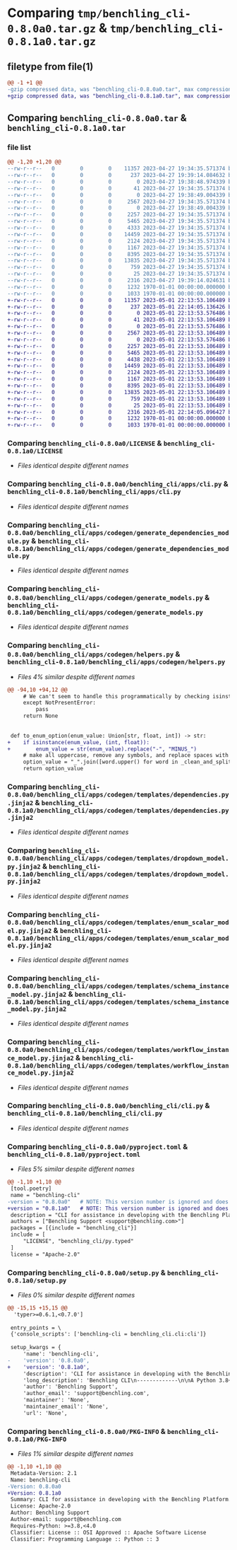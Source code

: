# Comparing `tmp/benchling_cli-0.8.0a0.tar.gz` & `tmp/benchling_cli-0.8.1a0.tar.gz`

## filetype from file(1)

```diff
@@ -1 +1 @@
-gzip compressed data, was "benchling_cli-0.8.0a0.tar", max compression
+gzip compressed data, was "benchling_cli-0.8.1a0.tar", max compression
```

## Comparing `benchling_cli-0.8.0a0.tar` & `benchling_cli-0.8.1a0.tar`

### file list

```diff
@@ -1,20 +1,20 @@
--rw-r--r--   0        0        0    11357 2023-04-27 19:34:35.571374 benchling_cli-0.8.0a0/LICENSE
--rw-r--r--   0        0        0      237 2023-04-27 19:39:14.084632 benchling_cli-0.8.0a0/README.md
--rw-r--r--   0        0        0        0 2023-04-27 19:38:48.974339 benchling_cli-0.8.0a0/benchling_cli/__init__.py
--rw-r--r--   0        0        0       41 2023-04-27 19:34:35.571374 benchling_cli-0.8.0a0/benchling_cli/__main__.py
--rw-r--r--   0        0        0        0 2023-04-27 19:38:49.004339 benchling_cli-0.8.0a0/benchling_cli/apps/__init__.py
--rw-r--r--   0        0        0     2567 2023-04-27 19:34:35.571374 benchling_cli-0.8.0a0/benchling_cli/apps/cli.py
--rw-r--r--   0        0        0        0 2023-04-27 19:38:49.004339 benchling_cli-0.8.0a0/benchling_cli/apps/codegen/__init__.py
--rw-r--r--   0        0        0     2257 2023-04-27 19:34:35.571374 benchling_cli-0.8.0a0/benchling_cli/apps/codegen/generate_dependencies_module.py
--rw-r--r--   0        0        0     5465 2023-04-27 19:34:35.571374 benchling_cli-0.8.0a0/benchling_cli/apps/codegen/generate_models.py
--rw-r--r--   0        0        0     4333 2023-04-27 19:34:35.571374 benchling_cli-0.8.0a0/benchling_cli/apps/codegen/helpers.py
--rw-r--r--   0        0        0    14459 2023-04-27 19:34:35.571374 benchling_cli-0.8.0a0/benchling_cli/apps/codegen/templates/dependencies.py.jinja2
--rw-r--r--   0        0        0     2124 2023-04-27 19:34:35.571374 benchling_cli-0.8.0a0/benchling_cli/apps/codegen/templates/dropdown_model.py.jinja2
--rw-r--r--   0        0        0     1167 2023-04-27 19:34:35.571374 benchling_cli-0.8.0a0/benchling_cli/apps/codegen/templates/enum_scalar_model.py.jinja2
--rw-r--r--   0        0        0     8395 2023-04-27 19:34:35.571374 benchling_cli-0.8.0a0/benchling_cli/apps/codegen/templates/schema_instance_model.py.jinja2
--rw-r--r--   0        0        0    13835 2023-04-27 19:34:35.571374 benchling_cli-0.8.0a0/benchling_cli/apps/codegen/templates/workflow_instance_model.py.jinja2
--rw-r--r--   0        0        0      759 2023-04-27 19:34:35.571374 benchling_cli-0.8.0a0/benchling_cli/cli.py
--rw-r--r--   0        0        0       25 2023-04-27 19:34:35.571374 benchling_cli-0.8.0a0/benchling_cli/py.typed
--rw-r--r--   0        0        0     2316 2023-04-27 19:39:14.024631 benchling_cli-0.8.0a0/pyproject.toml
--rw-r--r--   0        0        0     1232 1970-01-01 00:00:00.000000 benchling_cli-0.8.0a0/setup.py
--rw-r--r--   0        0        0     1033 1970-01-01 00:00:00.000000 benchling_cli-0.8.0a0/PKG-INFO
+-rw-r--r--   0        0        0    11357 2023-05-01 22:13:53.106489 benchling_cli-0.8.1a0/LICENSE
+-rw-r--r--   0        0        0      237 2023-05-01 22:14:05.136426 benchling_cli-0.8.1a0/README.md
+-rw-r--r--   0        0        0        0 2023-05-01 22:13:53.576486 benchling_cli-0.8.1a0/benchling_cli/__init__.py
+-rw-r--r--   0        0        0       41 2023-05-01 22:13:53.106489 benchling_cli-0.8.1a0/benchling_cli/__main__.py
+-rw-r--r--   0        0        0        0 2023-05-01 22:13:53.576486 benchling_cli-0.8.1a0/benchling_cli/apps/__init__.py
+-rw-r--r--   0        0        0     2567 2023-05-01 22:13:53.106489 benchling_cli-0.8.1a0/benchling_cli/apps/cli.py
+-rw-r--r--   0        0        0        0 2023-05-01 22:13:53.576486 benchling_cli-0.8.1a0/benchling_cli/apps/codegen/__init__.py
+-rw-r--r--   0        0        0     2257 2023-05-01 22:13:53.106489 benchling_cli-0.8.1a0/benchling_cli/apps/codegen/generate_dependencies_module.py
+-rw-r--r--   0        0        0     5465 2023-05-01 22:13:53.106489 benchling_cli-0.8.1a0/benchling_cli/apps/codegen/generate_models.py
+-rw-r--r--   0        0        0     4438 2023-05-01 22:13:53.106489 benchling_cli-0.8.1a0/benchling_cli/apps/codegen/helpers.py
+-rw-r--r--   0        0        0    14459 2023-05-01 22:13:53.106489 benchling_cli-0.8.1a0/benchling_cli/apps/codegen/templates/dependencies.py.jinja2
+-rw-r--r--   0        0        0     2124 2023-05-01 22:13:53.106489 benchling_cli-0.8.1a0/benchling_cli/apps/codegen/templates/dropdown_model.py.jinja2
+-rw-r--r--   0        0        0     1167 2023-05-01 22:13:53.106489 benchling_cli-0.8.1a0/benchling_cli/apps/codegen/templates/enum_scalar_model.py.jinja2
+-rw-r--r--   0        0        0     8395 2023-05-01 22:13:53.106489 benchling_cli-0.8.1a0/benchling_cli/apps/codegen/templates/schema_instance_model.py.jinja2
+-rw-r--r--   0        0        0    13835 2023-05-01 22:13:53.106489 benchling_cli-0.8.1a0/benchling_cli/apps/codegen/templates/workflow_instance_model.py.jinja2
+-rw-r--r--   0        0        0      759 2023-05-01 22:13:53.106489 benchling_cli-0.8.1a0/benchling_cli/cli.py
+-rw-r--r--   0        0        0       25 2023-05-01 22:13:53.106489 benchling_cli-0.8.1a0/benchling_cli/py.typed
+-rw-r--r--   0        0        0     2316 2023-05-01 22:14:05.096427 benchling_cli-0.8.1a0/pyproject.toml
+-rw-r--r--   0        0        0     1232 1970-01-01 00:00:00.000000 benchling_cli-0.8.1a0/setup.py
+-rw-r--r--   0        0        0     1033 1970-01-01 00:00:00.000000 benchling_cli-0.8.1a0/PKG-INFO
```

### Comparing `benchling_cli-0.8.0a0/LICENSE` & `benchling_cli-0.8.1a0/LICENSE`

 * *Files identical despite different names*

### Comparing `benchling_cli-0.8.0a0/benchling_cli/apps/cli.py` & `benchling_cli-0.8.1a0/benchling_cli/apps/cli.py`

 * *Files identical despite different names*

### Comparing `benchling_cli-0.8.0a0/benchling_cli/apps/codegen/generate_dependencies_module.py` & `benchling_cli-0.8.1a0/benchling_cli/apps/codegen/generate_dependencies_module.py`

 * *Files identical despite different names*

### Comparing `benchling_cli-0.8.0a0/benchling_cli/apps/codegen/generate_models.py` & `benchling_cli-0.8.1a0/benchling_cli/apps/codegen/generate_models.py`

 * *Files identical despite different names*

### Comparing `benchling_cli-0.8.0a0/benchling_cli/apps/codegen/helpers.py` & `benchling_cli-0.8.1a0/benchling_cli/apps/codegen/helpers.py`

 * *Files 4% similar despite different names*

```diff
@@ -94,10 +94,12 @@
     # We can't seem to handle this programmatically by checking isinstance() or field truthiness
     except NotPresentError:
         pass
     return None
 
 
 def to_enum_option(enum_value: Union[str, float, int]) -> str:
+    if isinstance(enum_value, (int, float)):
+        enum_value = str(enum_value).replace("-", "MINUS_")
     # make all uppercase, remove any symbols, and replace spaces with underscores
     option_value = "_".join([word.upper() for word in _clean_and_split(str(enum_value))]).replace(".", "_")
     return option_value
```

### Comparing `benchling_cli-0.8.0a0/benchling_cli/apps/codegen/templates/dependencies.py.jinja2` & `benchling_cli-0.8.1a0/benchling_cli/apps/codegen/templates/dependencies.py.jinja2`

 * *Files identical despite different names*

### Comparing `benchling_cli-0.8.0a0/benchling_cli/apps/codegen/templates/dropdown_model.py.jinja2` & `benchling_cli-0.8.1a0/benchling_cli/apps/codegen/templates/dropdown_model.py.jinja2`

 * *Files identical despite different names*

### Comparing `benchling_cli-0.8.0a0/benchling_cli/apps/codegen/templates/enum_scalar_model.py.jinja2` & `benchling_cli-0.8.1a0/benchling_cli/apps/codegen/templates/enum_scalar_model.py.jinja2`

 * *Files identical despite different names*

### Comparing `benchling_cli-0.8.0a0/benchling_cli/apps/codegen/templates/schema_instance_model.py.jinja2` & `benchling_cli-0.8.1a0/benchling_cli/apps/codegen/templates/schema_instance_model.py.jinja2`

 * *Files identical despite different names*

### Comparing `benchling_cli-0.8.0a0/benchling_cli/apps/codegen/templates/workflow_instance_model.py.jinja2` & `benchling_cli-0.8.1a0/benchling_cli/apps/codegen/templates/workflow_instance_model.py.jinja2`

 * *Files identical despite different names*

### Comparing `benchling_cli-0.8.0a0/benchling_cli/cli.py` & `benchling_cli-0.8.1a0/benchling_cli/cli.py`

 * *Files identical despite different names*

### Comparing `benchling_cli-0.8.0a0/pyproject.toml` & `benchling_cli-0.8.1a0/pyproject.toml`

 * *Files 5% similar despite different names*

```diff
@@ -1,10 +1,10 @@
 [tool.poetry]
 name = "benchling-cli"
-version = "0.8.0a0"   # NOTE: This version number is ignored and does not correspond to releases (see README)
+version = "0.8.1a0"   # NOTE: This version number is ignored and does not correspond to releases (see README)
 description = "CLI for assistance in developing with the Benchling Platform."
 authors = ["Benchling Support <support@benchling.com>"]
 packages = [{include = "benchling_cli"}]
 include = [
     "LICENSE", "benchling_cli/py.typed"
 ]
 license = "Apache-2.0"
```

### Comparing `benchling_cli-0.8.0a0/setup.py` & `benchling_cli-0.8.1a0/setup.py`

 * *Files 0% similar despite different names*

```diff
@@ -15,15 +15,15 @@
  'typer>=0.6.1,<0.7.0']
 
 entry_points = \
 {'console_scripts': ['benchling-cli = benchling_cli.cli:cli']}
 
 setup_kwargs = {
     'name': 'benchling-cli',
-    'version': '0.8.0a0',
+    'version': '0.8.1a0',
     'description': 'CLI for assistance in developing with the Benchling Platform.',
     'long_description': 'Benchling CLI\n-------------\n\nA Python 3.8+ CLI for the [Benchling](https://www.benchling.com/) platform designed to assist in developing against the\nBenchling platform\n\nTo see all commands available in the CLI, use `benchling-cli --help`',
     'author': 'Benchling Support',
     'author_email': 'support@benchling.com',
     'maintainer': 'None',
     'maintainer_email': 'None',
     'url': 'None',
```

### Comparing `benchling_cli-0.8.0a0/PKG-INFO` & `benchling_cli-0.8.1a0/PKG-INFO`

 * *Files 1% similar despite different names*

```diff
@@ -1,10 +1,10 @@
 Metadata-Version: 2.1
 Name: benchling-cli
-Version: 0.8.0a0
+Version: 0.8.1a0
 Summary: CLI for assistance in developing with the Benchling Platform.
 License: Apache-2.0
 Author: Benchling Support
 Author-email: support@benchling.com
 Requires-Python: >=3.8,<4.0
 Classifier: License :: OSI Approved :: Apache Software License
 Classifier: Programming Language :: Python :: 3
```

